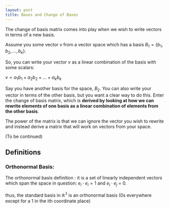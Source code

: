 ```yaml
---
layout: post 
title: Bases and Change of Bases
---
```


<!-- Post in progress...
Let's explore change of bases.  -->

The change of basis matrix comes into play when we wish to write vectors in terms of a new basis. 

Assume you some vector $v$ from a vector space which has a basis $B_1 = \{b_1, b_2, \dots, b_k\}$. 

So, you can write your vector $v$ as a linear combination of the basis with some scalars:

$v = \alpha_1b_1 + a_2b_2 + \dots + \alpha_kb_k$

Say you have another basis for the space, $B_2$. You can also write your vector in terms of the other basis, but you want a clear way to do this. Enter the change of basis matrix, which is **derived by looking at how we can rewrite elements of one basis as a linear combination of elements from the other basis**. 

The power of the matrix is that we can ignore the vector you wish to rewrite and instead derive a matrix that will work on vectors from your space. 

(To be continued)

## Definitions

### Orthonormal Basis:
The orthonormal basis definition :
it is a set of linearly independent vectors which span the space in question:
 $e_i \cdot e_i = 1$ and $e_i \cdot e_j$ = 0. 

thus, the standard basis in $\mathbb{R^3}$ is an orthonormal basis (0s everywhere except for a 1 in the ith coordinate place)

<!-- Question : WHY are there truly infinite bases for $\mathbb{R^3}$? -->